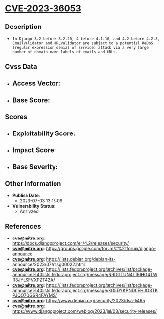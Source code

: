 
# [CVE-2023-36053](https://docs.djangoproject.com/en/4.2/releases/security/)

## Description

- `In Django 3.2 before 3.2.20, 4 before 4.1.10, and 4.2 before 4.2.3, EmailValidator and URLValidator are subject to a potential ReDoS (regular expression denial of service) attack via a very large number of domain name labels of emails and URLs.`

## Cvss Data

- **Access Vector**:
  - 
- **Base Score**:
  - 

## Scores

- **Exploitability Score**:
  - 
- **Impact Score**:
  - 
- **Base Severity**:
  - 

## Other Information

- **Publish Date**:
  - 2023-07-03 13:15:09
- **Vulnerability Status**:
  - Analyzed

## References

- **cve@mitre.org**: https://docs.djangoproject.com/en/4.2/releases/security/
- **cve@mitre.org**: https://groups.google.com/forum/#%21forum/django-announce
- **cve@mitre.org**: https://lists.debian.org/debian-lts-announce/2023/07/msg00022.html
- **cve@mitre.org**: https://lists.fedoraproject.org/archives/list/package-announce%40lists.fedoraproject.org/message/NRDGTUN4LTI6HG4TWR3JYLSFVXPZT42A/
- **cve@mitre.org**: https://lists.fedoraproject.org/archives/list/package-announce%40lists.fedoraproject.org/message/XG5DYKPNDCEHJQ3TKPJQO7QGSR4FAYMS/
- **cve@mitre.org**: https://www.debian.org/security/2023/dsa-5465
- **cve@mitre.org**: https://www.djangoproject.com/weblog/2023/jul/03/security-releases/
